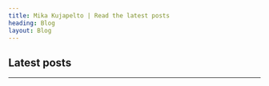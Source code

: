 ```yaml
---
title: Mika Kujapelto | Read the latest posts
heading: Blog
layout: Blog
---
```


## Latest posts
---
